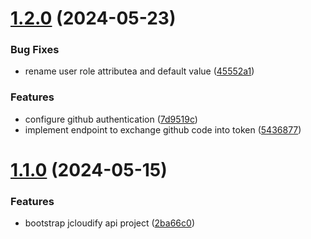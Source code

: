 # [1.2.0](https://github.com/jcloudify/jcloudify-api/compare/v1.1.0...v1.2.0) (2024-05-23)


### Bug Fixes

* rename user role attributea and default value ([45552a1](https://github.com/jcloudify/jcloudify-api/commit/45552a1ebd05f88ddf3086f9244dd5e3158e705b))


### Features

* configure github authentication ([7d9519c](https://github.com/jcloudify/jcloudify-api/commit/7d9519c58844e615b9149a3ed8e3e97e076378cf))
* implement endpoint to exchange github code into token ([5436877](https://github.com/jcloudify/jcloudify-api/commit/543687714d676d72d73cb8a4225380e1ce4b9616))



# [1.1.0](https://github.com/jcloudify/jcloudify-api/compare/2ba66c0d68c22d3c31d4102c6fd43f0e4b42e522...v1.1.0) (2024-05-15)


### Features

* bootstrap jcloudify api project ([2ba66c0](https://github.com/jcloudify/jcloudify-api/commit/2ba66c0d68c22d3c31d4102c6fd43f0e4b42e522))



